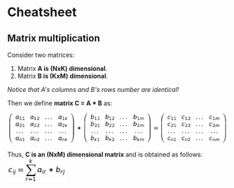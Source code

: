 # Cheatsheet

## Matrix multiplication
Consider two matrices:
1. Matrix **A is (NxK) dimensional**.
2. Matrix **B is (KxM) dimensional**.

*Notice that A's columns and B's rows number are identical!*

Then we define **matrix C = A * B** as:

![Multi](https://github.com/nurseiit/campunist/raw/master/matrices/files/c%3Da*b.png)

Thus, **C is an (NxM) dimensional matrix** and is obtained as follows:
![Formula](https://github.com/nurseiit/campunist/raw/master/matrices/files/multi_formula.png)
